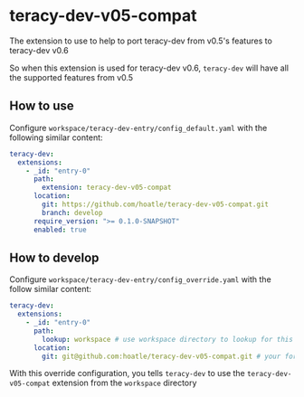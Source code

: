 # teracy-dev-v05-compat

The extension to use to help to port teracy-dev from v0.5's features to teracy-dev v0.6

So when this extension is used for teracy-dev v0.6, `teracy-dev` will have all the supported features
from v0.5


## How to use

Configure `workspace/teracy-dev-entry/config_default.yaml` with the following similar content:

```yaml
teracy-dev:
  extensions:
    - _id: "entry-0"
      path:
        extension: teracy-dev-v05-compat
      location:
        git: https://github.com/hoatle/teracy-dev-v05-compat.git
        branch: develop
      require_version: ">= 0.1.0-SNAPSHOT"
      enabled: true
```


## How to develop

Configure `workspace/teracy-dev-entry/config_override.yaml` with the follow similar content:


```yaml
teracy-dev:
  extensions:
    - _id: "entry-0"
      path:
        lookup: workspace # use workspace directory to lookup for this extension
      location:
        git: git@github.com:hoatle/teracy-dev-v05-compat.git # your forked repo
```

With this override configuration, you tells `teracy-dev` to use the `teracy-dev-v05-compat` extension
from the `workspace` directory
